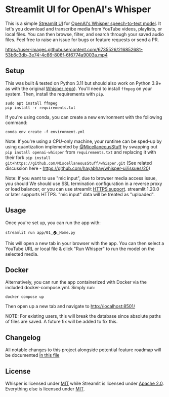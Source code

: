 # Streamlit UI for OpenAI's Whisper

This is a simple [Streamlit UI](https://streamlit.io/) for [OpenAI's Whisper speech-to-text model](https://openai.com/blog/whisper/).
It let's you download and transcribe media from YouTube videos, playlists, or local files.
You can then browse, filter, and search through your saved audio files.
Feel free to raise an issue for bugs or feature requests or send a PR.

https://user-images.githubusercontent.com/6735526/216852681-53b6c3db-3e74-4c86-806f-6f6774a9003a.mp4

## Setup

This was built & tested on Python 3.11 but should also work on Python 3.9+ as with the original [Whisper repo](https://github.com/openai/whisper)).
You'll need to install `ffmpeg` on your system. Then, install the requirements with `pip`.

```
sudo apt install ffmpeg
pip install -r requirements.txt
```

If you're using conda, you can create a new environment with the following command:

```
conda env create -f environment.yml
```

Note: If you're using a CPU-only machine, your runtime can be sped-up by using quantization implemented by [@MicellaneousStuff](https://github.com/MiscellaneousStuff) by swapping out `pip install openai-whisper` from `requirements.txt` and replacing it with their fork `pip install git+https://github.com/MiscellaneousStuff/whisper.git` (See related discussion here - https://github.com/hayabhay/whisper-ui/issues/20)

Note: If you want to use "mic input", due to browser media access issue, you should We should use SSL termination configuration in a reverse proxy or load balancer, or you can use streamlit [HTTPS support](https://docs.streamlit.io/library/advanced-features/https-support). streamlit 1.20.0 or later supports HTTPS. "mic input" data will be treated as "uploaded".

## Usage

Once you're set up, you can run the app with:

```
streamlit run app/01_🏠_Home.py
```

This will open a new tab in your browser with the app. You can then select a YouTube URL or local file & click "Run Whisper" to run the model on the selected media.

## Docker

Alternatively, you can run the app containerized with Docker via the included docker-compose.yml. Simply run:

```
docker compose up
```

Then open up a new tab and navigate to [http://localhost:8501/](http://localhost:8501/)

NOTE: For existing users, this will break the database since absolute paths of files are saved. A future fix will be added to fix this.

## Changelog

All notable changes to this project alongside potential feature roadmap will be documented [in this file](CHANGELOG.md)

## License

Whisper is licensed under [MIT](https://github.com/openai/whisper/blob/main/LICENSE) while Streamlit is licensed under [Apache 2.0](https://github.com/streamlit/streamlit/blob/develop/LICENSE).
Everything else is licensed under [MIT](https://github.com/hayabhay/whisper-ui/blob/main/LICENSE).
